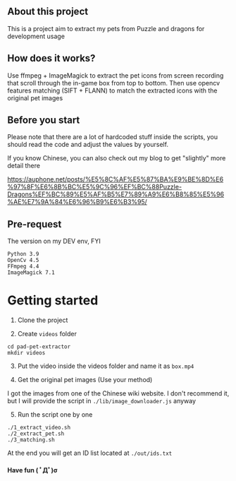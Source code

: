 ## About this project

This is a project aim to extract my pets from Puzzle and dragons for development usage

## How does it works?

Use ffmpeg + ImageMagick to extract the pet icons from screen recording that scroll through the in-game box from top to bottom. Then use opencv features matching (SIFT + FLANN) to match the extracted icons with the original pet images

## Before you start

Please note that there are a lot of hardcoded stuff inside the scripts, you should read the code and adjust the values by yourself.

If you know Chinese, you can also check out my blog to get "slightly" more detail there

https://auphone.net/posts/%E5%8C%AF%E5%87%BA%E9%BE%8D%E6%97%8F%E6%8B%BC%E5%9C%96%EF%BC%88Puzzle-Dragons%EF%BC%89%E5%AF%B5%E7%89%A9%E6%B8%85%E5%96%AE%E7%9A%84%E6%96%B9%E6%B3%95/

## Pre-request

The version on my DEV env, FYI

```
Python 3.9
OpenCv 4.5
FFmpeg 4.4
ImageMagick 7.1
```

# Getting started

1. Clone the project

2. Create `videos` folder

```
cd pad-pet-extractor
mkdir videos
```

3. Put the video inside the videos folder and name it as `box.mp4`

4. Get the original pet images (Use your method)

I got the images from one of the Chinese wiki website. I don't recommend it, but I will provide the script in `./lib/image_downloader.js` anyway

5. Run the script one by one

```
./1_extract_video.sh
./2_extract_pet.sh
./3_matching.sh
```

At the end you will get an ID list located at `./out/ids.txt`

#### Have fun ( ﾟДﾟ)σ
